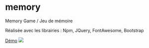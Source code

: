 # memory
Memory Game / Jeu de mémoire

Réalisée avec les librairies : Npm, JQuery, FontAwesome, Bootstrap

<a href="http://mangooste.fr/memory" target="_blank">Démo</a>
<img src="http://mangooste.fr/assets/images/memory.png" />
